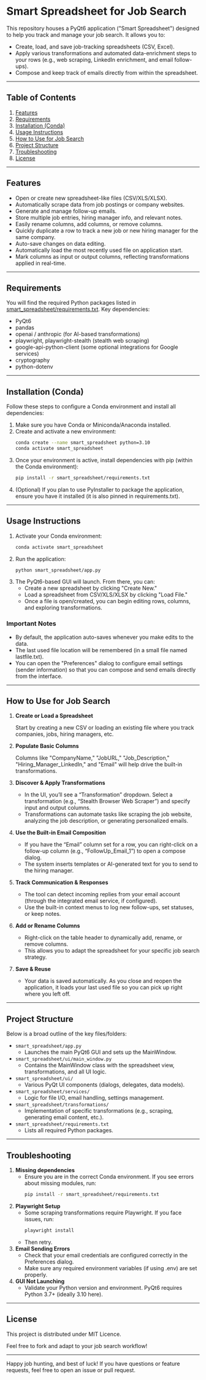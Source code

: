 # Smart Spreadsheet for Job Search

This repository houses a PyQt6 application ("Smart Spreadsheet") designed to help you track and manage your job search. It allows you to:

* Create, load, and save job-tracking spreadsheets (CSV, Excel).
* Apply various transformations and automated data-enrichment steps to your rows (e.g., web scraping, LinkedIn enrichment, and email follow-ups).
* Compose and keep track of emails directly from within the spreadsheet.

---

## Table of Contents

1. [Features](#features)
2. [Requirements](#requirements)
3. [Installation (Conda)](#installation-conda)
4. [Usage Instructions](#usage-instructions)
5. [How to Use for Job Search](#how-to-use-for-job-search)
6. [Project Structure](#project-structure)
7. [Troubleshooting](#troubleshooting)
8. [License](#license)

---

## Features

* Open or create new spreadsheet-like files (CSV/XLS/XLSX).
* Automatically scrape data from job postings or company websites.
* Generate and manage follow-up emails.
* Store multiple job entries, hiring manager info, and relevant notes.
* Easily rename columns, add columns, or remove columns.
* Quickly duplicate a row to track a new job or new hiring manager for the same company.
* Auto-save changes on data editing.
* Automatically load the most recently used file on application start.
* Mark columns as input or output columns, reflecting transformations applied in real-time.

---

## Requirements

You will find the required Python packages listed in [smart_spreadsheet/requirements.txt](https://chatgpt.com/c/smart_spreadsheet/requirements.txt). Key dependencies:

* PyQt6
* pandas
* openai / anthropic (for AI-based transformations)
* playwright, playwright-stealth (stealth web scraping)
* google-api-python-client (some optional integrations for Google services)
* cryptography
* python-dotenv

---

## Installation (Conda)

Follow these steps to configure a Conda environment and install all dependencies:

1. Make sure you have Conda or Miniconda/Anaconda installed.
2. Create and activate a new environment:
   ```bash
   conda create --name smart_spreadsheet python=3.10
   conda activate smart_spreadsheet
   ```
3. Once your environment is active, install dependencies with pip (within the Conda environment):
   ```bash
   pip install -r smart_spreadsheet/requirements.txt
   ```
4. (Optional) If you plan to use PyInstaller to package the application, ensure you have it installed (it is also pinned in requirements.txt).

---

## Usage Instructions

1. Activate your Conda environment:
   ```bash
   conda activate smart_spreadsheet
   ```
2. Run the application:
   ```bash
   python smart_spreadsheet/app.py
   ```
3. The PyQt6-based GUI will launch. From there, you can:
   * Create a new spreadsheet by clicking "Create New."
   * Load a spreadsheet from CSV/XLS/XLSX by clicking "Load File."
   * Once a file is open/created, you can begin editing rows, columns, and exploring transformations.

### Important Notes

* By default, the application auto-saves whenever you make edits to the data.
* The last used file location will be remembered (in a small file named lastfile.txt).
* You can open the "Preferences" dialog to configure email settings (sender information) so that you can compose and send emails directly from the interface.

---

## How to Use for Job Search

1. **Create or Load a Spreadsheet**

   Start by creating a new CSV or loading an existing file where you track companies, jobs, hiring managers, etc.
2. **Populate Basic Columns**

   Columns like "CompanyName," "JobURL," "Job_Description," "Hiring_Manager_LinkedIn," and "Email" will help drive the built-in transformations.
3. **Discover & Apply Transformations**

   * In the UI, you’ll see a “Transformation” dropdown. Select a transformation (e.g., “Stealth Browser Web Scraper”) and specify input and output columns.
   * Transformations can automate tasks like scraping the job website, analyzing the job description, or generating personalized emails.
4. **Use the Built-in Email Composition**

   * If you have the “Email” column set for a row, you can right-click on a follow-up column (e.g., “FollowUp_Email_1”) to open a compose dialog.
   * The system inserts templates or AI-generated text for you to send to the hiring manager.
5. **Track Communication & Responses**

   * The tool can detect incoming replies from your email account (through the integrated email service, if configured).
   * Use the built-in context menus to log new follow-ups, set statuses, or keep notes.
6. **Add or Rename Columns**

   * Right-click on the table header to dynamically add, rename, or remove columns.
   * This allows you to adapt the spreadsheet for your specific job search strategy.
7. **Save & Reuse**

   * Your data is saved automatically. As you close and reopen the application, it loads your last used file so you can pick up right where you left off.

---

## Project Structure

Below is a broad outline of the key files/folders:

* `smart_spreadsheet/app.py`
  * Launches the main PyQt6 GUI and sets up the MainWindow.
* `smart_spreadsheet/ui/main_window.py`
  * Contains the MainWindow class with the spreadsheet view, transformations, and all UI logic.
* `smart_spreadsheet/ui/`
  * Various PyQt UI components (dialogs, delegates, data models).
* `smart_spreadsheet/services/`
  * Logic for file I/O, email handling, settings management.
* `smart_spreadsheet/transformations/`
  * Implementation of specific transformations (e.g., scraping, generating email content, etc.).
* `smart_spreadsheet/requirements.txt`
  * Lists all required Python packages.

---

## Troubleshooting

1. **Missing dependencies**
   * Ensure you are in the correct Conda environment. If you see errors about missing modules, run:
     ```bash
     pip install -r smart_spreadsheet/requirements.txt
     ```
2. **Playwright Setup**
   * Some scraping transformations require Playwright. If you face issues, run:
     ```bash
     playwright install
     ```
   * Then retry.
3. **Email Sending Errors**
   * Check that your email credentials are configured correctly in the Preferences dialog.
   * Make sure any required environment variables (if using .env) are set properly.
4. **GUI Not Launching**
   * Validate your Python version and environment. PyQt6 requires Python 3.7+ (ideally 3.10 here).

---

## License

This project is distributed under MIT Licence.

Feel free to fork and adapt to your job search workflow!

---

Happy job hunting, and best of luck! If you have questions or feature requests, feel free to open an issue or pull request.
